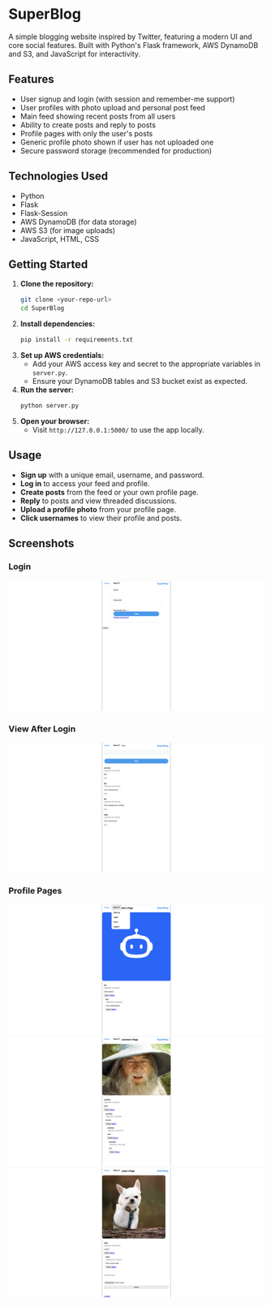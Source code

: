 # SuperBlog

A simple blogging website inspired by Twitter, featuring a modern UI and core social features. Built with Python's Flask framework, AWS DynamoDB and S3, and JavaScript for interactivity.

## Features
- User signup and login (with session and remember-me support)
- User profiles with photo upload and personal post feed
- Main feed showing recent posts from all users
- Ability to create posts and reply to posts
- Profile pages with only the user's posts
- Generic profile photo shown if user has not uploaded one
- Secure password storage (recommended for production)

## Technologies Used
- Python 
- Flask
- Flask-Session
- AWS DynamoDB (for data storage)
- AWS S3 (for image uploads)
- JavaScript, HTML, CSS

## Getting Started

1. **Clone the repository:**
   ```zsh
   git clone <your-repo-url>
   cd SuperBlog
   ```
2. **Install dependencies:**
   ```zsh
   pip install -r requirements.txt
   ```
3. **Set up AWS credentials:**
   - Add your AWS access key and secret to the appropriate variables in `server.py`.
   - Ensure your DynamoDB tables and S3 bucket exist as expected.
4. **Run the server:**
   ```zsh
   python server.py
   ```
5. **Open your browser:**
   - Visit `http://127.0.0.1:5000/` to use the app locally.

## Usage
- **Sign up** with a unique email, username, and password.
- **Log in** to access your feed and profile.
- **Create posts** from the feed or your own profile page.
- **Reply** to posts and view threaded discussions.
- **Upload a profile photo** from your profile page.
- **Click usernames** to view their profile and posts.

## Screenshots

### Login
![Frontend](static/assets/frontend.png)

### View After Login
![Login View](static/assets/loginview.png)

### Profile Pages
![Profile Page](static/assets/secondprofilepage.png)
![Profile Page with Replies](static/assets/profilepageandreplies.png)
![Profile Page Example](static/assets/profilepage.png)



